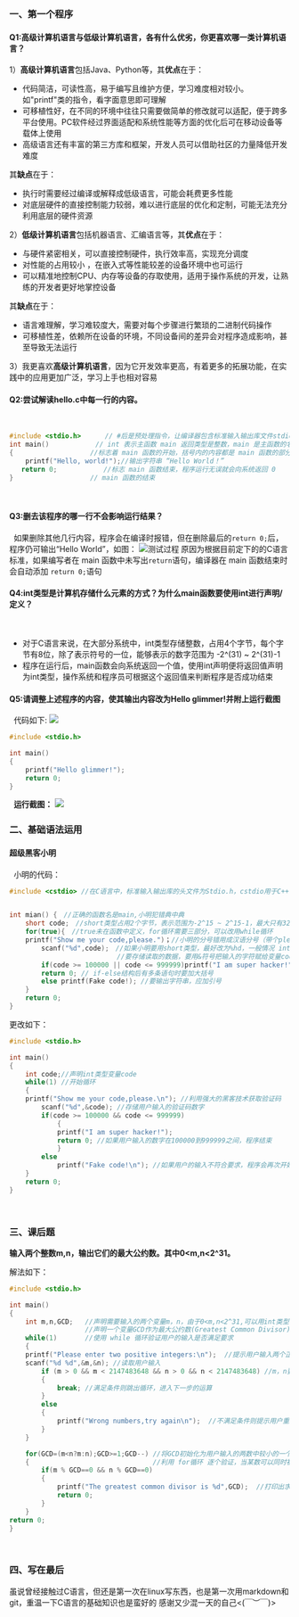 ### 一、第一个程序
#### **Q1:高级计算机语言与低级计算机语言，各有什么优劣，你更喜欢哪一类计算机语言？**

1）**高级计算机语言**包括Java、Python等，其**优点**在于：
- 代码简洁，可读性高，易于编写且维护方便，学习难度相对较小。如"printf"类的指令，看字面意思即可理解
- 可移植性好，在不同的环境中往往只需要做简单的修改就可以适配，便于跨多平台使用。PC软件经过界面适配和系统性能等方面的优化后可在移动设备等载体上使用
- 高级语言还有丰富的第三方库和框架，开发人员可以借助社区的力量降低开发难度

其**缺点**在于：
- 执行时需要经过编译或解释成低级语言，可能会耗费更多性能
- 对底层硬件的直接控制能力较弱，难以进行底层的优化和定制，可能无法充分利用底层的硬件资源

2）**低级计算机语言**包括机器语言、汇编语言等，其**优点**在于：
- 与硬件紧密相关，可以直接控制硬件，执行效率高，实现充分调度
- 对性能的占用较小 ，在嵌入式等性能较差的设备环境中也可运行
- 可以精准地控制CPU、内存等设备的存取使用，适用于操作系统的开发，让熟练的开发者更好地掌控设备

其**缺点**在于：
- 语言难理解，学习难较度大，需要对每个步骤进行繁琐的二进制代码操作
- 可移植性差，依赖所在设备的环境，不同设备间的差异会对程序造成影响，甚至导致无法运行

3）我更喜欢**高级计算机语言**，因为它开发效率更高，有着更多的拓展功能，在实践中的应用更加广泛，学习上手也相对容易
&nbsp;
#### **Q2:尝试解读hello.c中每一行的内容。**
&nbsp;
```C
#include <stdio.h>　　　 // #后是预处理指令，让编译器包含标准输入输出库文件stdio.h，因而才可调用下文中的printf函数
int main()　　　　　　　// int 表示主函数 main 返回类型是整数，main 是主函数的名称，后面的空括号表明 main 函数不接受任何参数
{ 　　　　　　　　　　　//标志着 main 函数的开始，括号内的内容都是 main 函数的部分
    printf("Hello, world!");//输出字符串 “Hello World！”
   return 0;　　　　　　　//标志 main 函数结束，程序运行无误就会向系统返回 0
} 　　　　　　　　　　　// main 函数的结束
```
&nbsp;
#### **Q3:删去该程序的哪一行不会影响运行结果？**
&nbsp;
如果删除其他几行内容，程序会在编译时报错，但在删除最后的`return 0;`后，程序仍可输出“Hello World”，如图：
![测试过程](https://s3.bmp.ovh/imgs/2024/10/02/fcf9efe46d5b7086.png)
原因为根据目前定下的的C语言标准，如果编写者在 main 函数中未写出`return`语句，编译器在 main 函数结束时会自动添加 `return 0;`语句
&nbsp;
#### **Q4:int类型是计算机存储什么元素的方式？为什么main函数要使用int进行声明/定义？**
&nbsp;
- 对于C语言来说，在大部分系统中，int类型存储整数，占用4个字节，每个字节有8位，除了表示符号的一位，能够表示的数字范围为 -2^(31) ~ 2^(31)-1
- 程序在运行后，main函数会向系统返回一个值，使用int声明便将返回值声明为int类型，操作系统和程序员可根据这个返回值来判断程序是否成功结束
&nbsp;
#### **Q5:请调整上述程序的内容，使其输出内容改为Hello glimmer!并附上运行截图**
&nbsp;
代码如下:
![](https://s3.bmp.ovh/imgs/2024/10/02/b4cfe390928da370.png)
```c
#include <stdio.h>

int main()
{
    printf("Hello glimmer!");
    return 0;
}
```
&nbsp;
**运行截图：**
![](https://s3.bmp.ovh/imgs/2024/10/02/e62d6e49e4749113.png)
&nbsp;
&nbsp;
&nbsp;
### 二、基础语法运用
#### 超级黑客小明
&nbsp;
小明的代码：
```c
#include <cstdio> //在C语言中，标准输入输出库的头文件为Stdio.h，cstdio用于C++


int mian() {　//正确的函数名是main,小明犯错典中典
    short code;　//short类型占用2个字节，表示范围为-2^15 ~ 2^15-1，最大只有32767，不到6位验证码表示范围，改为int
    for(true){　//true未在函数中定义，for循环需要三部分，可以改用while循环
	printf("Show me your code,please.")；//小明的分号错用成汉语分号（带个please,小明还挺有礼貌）
        scanf("%d",code);　//如果小明要用short类型，最好改为%hd，一般情况 int 类型使用 %d
                           //要存储读取的数据，要用&符号把输入的字符赋给变量code
        if(code >= 100000 || code <= 999999)printf("I am super hacker!");　// “||”表示“或”，要表示6位验证码，应该改为“&&”，表示“与”
        return 0; // if-else结构后有多条语句时要加大括号
        else printf(Fake code!); //要输出字符串，应加引号
    }
    return 0;
}
```
更改如下：
```c
#include <stdio.h>

int main() 
{
    int code;//声明int类型变量code
    while(1) //开始循环
    {
	printf("Show me your code,please.\n"); //利用强大的黑客技术获取验证码
        scanf("%d",&code); //存储用户输入的验证码数字
        if(code >= 100000 && code <= 999999)
            {
            printf("I am super hacker!");
            return 0; //如果用户输入的数字在100000到999999之间，程序结束
            }
        else 
            printf("Fake code!\n"); //如果用户的输入不符合要求，程序会再次开始循环，直到程序附合要求
    }
    return 0;
}
```
&nbsp;
&nbsp;
&nbsp;
### 三、课后题
**输入两个整数m,n，输出它们的最大公约数。其中0<m,n<2^31。**

解法如下：
```c
#include <stdio.h>

int main()
{
    int m,n,GCD;   //声明需要输入的两个变量m，n，由于0<m,n<2^31,可以用int类型表示
                   //声明一个变量GCD作为最大公约数(Greatest Common Divisor)来进行后面的运算
    while(1)       //使用 while 循环验证用户的输入是否满足要求
    {
    printf("Please enter two positive integers:\n");  //提示用户输入两个正整数
    scanf("%d %d",&m,&n); //读取用户输入
        if (m > 0 && m < 2147483648 && n > 0 && n < 2147483648) //m，n要同时满足>0且<2^31
        {
            break; //满足条件则跳出循环，进入下一步的运算
        }
        else
        {
            printf("Wrong numbers,try again\n");  //不满足条件则提示用户重新输入，再次进入循环
        }
    }

    for(GCD=(m<n?m:n);GCD>=1;GCD--) //将GCD初始化为用户输入的两数中较小的一个
    {                               //利用 for循环 逐个验证，当某数可以同时被两数整除时，该数字则为两数的最大公约数
        if(m % GCD==0 && n % GCD==0)
        {
            printf("The greatest common divisor is %d",GCD);  //打印出求得的最大公约数
            return 0;
        }
    }
return 0;
}
```
&nbsp;
&nbsp;
&nbsp;
### 四、写在最后
虽说曾经接触过C语言，但还是第一次在linux写东西，也是第一次用markdown和git，重温一下C语言的基础知识也是蛮好的
感谢又少混一天的自己<(￣︶￣)>